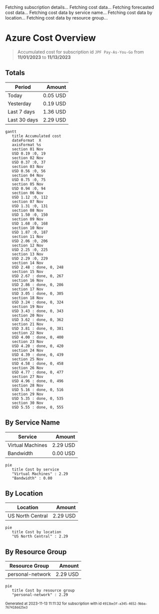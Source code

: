 Fetching subscription details...
Fetching cost data...
Fetching forecasted cost data...
Fetching cost data by service name...
Fetching cost data by location...
Fetching cost data by resource group...
# Azure Cost Overview

> Accumulated cost for subscription id `JPF Pay-As-You-Go` from **11/01/2023** to **11/13/2023**

## Totals

|Period|Amount|
|---|---:|
|Today|0.05 USD|
|Yesterday|0.19 USD|
|Last 7 days|1.36 USD|
|Last 30 days|2.29 USD|

```mermaid
gantt
   title Accumulated cost
   dateFormat  X
   axisFormat %s
   section 01 Nov
   USD 0.19 :0, 19
   section 02 Nov
   USD 0.37 :0, 37
   section 03 Nov
   USD 0.56 :0, 56
   section 04 Nov
   USD 0.75 :0, 75
   section 05 Nov
   USD 0.94 :0, 94
   section 06 Nov
   USD 1.12 :0, 112
   section 07 Nov
   USD 1.31 :0, 131
   section 08 Nov
   USD 1.50 :0, 150
   section 09 Nov
   USD 1.68 :0, 168
   section 10 Nov
   USD 1.87 :0, 187
   section 11 Nov
   USD 2.06 :0, 206
   section 12 Nov
   USD 2.25 :0, 225
   section 13 Nov
   USD 2.29 :0, 229
   section 14 Nov
   USD 2.48 : done, 0, 248
   section 15 Nov
   USD 2.67 : done, 0, 267
   section 16 Nov
   USD 2.86 : done, 0, 286
   section 17 Nov
   USD 3.05 : done, 0, 305
   section 18 Nov
   USD 3.24 : done, 0, 324
   section 19 Nov
   USD 3.43 : done, 0, 343
   section 20 Nov
   USD 3.62 : done, 0, 362
   section 21 Nov
   USD 3.81 : done, 0, 381
   section 22 Nov
   USD 4.00 : done, 0, 400
   section 23 Nov
   USD 4.20 : done, 0, 420
   section 24 Nov
   USD 4.39 : done, 0, 439
   section 25 Nov
   USD 4.58 : done, 0, 458
   section 26 Nov
   USD 4.77 : done, 0, 477
   section 27 Nov
   USD 4.96 : done, 0, 496
   section 28 Nov
   USD 5.16 : done, 0, 516
   section 29 Nov
   USD 5.35 : done, 0, 535
   section 30 Nov
   USD 5.55 : done, 0, 555
```

## By Service Name

|Service|Amount|
|---|---:|
|Virtual Machines|2.29 USD|
|Bandwidth|0.00 USD|

```mermaid
pie
   title Cost by service
   "Virtual Machines" : 2.29
   "Bandwidth" : 0.00
```

## By Location

|Location|Amount|
|---|---:|
|US North Central|2.29 USD|

```mermaid
pie
   title Cost by location
   "US North Central" : 2.29
```

## By Resource Group

|Resource Group|Amount|
|---|---:|
|personal-network|2.29 USD|

```mermaid
pie
   title Cost by resource group
   "personal-network" : 2.29
```

<sup>Generated at 2023-11-13 11:11:32 for subscription with id `4913be3f-a345-4652-9bba-767418dd25e3`</sup>
